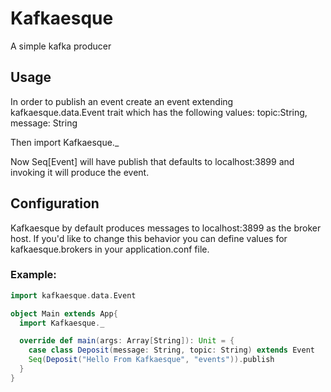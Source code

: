 # Kafkaesque

A simple kafka producer

## Usage

In order to publish an event create an event extending kafkaesque.data.Event trait which has the following values:
topic:String, message: String

Then import Kafkaesque._

Now Seq[Event] will have publish that defaults to localhost:3899
and invoking it will produce the event.

## Configuration
Kafkaesque by default produces messages to localhost:3899 as the broker host. If you'd like to change this behavior you can define values for kafkaesque.brokers in your application.conf file.

### Example:

```scala
import kafkaesque.data.Event

object Main extends App{
  import Kafkaesque._

  override def main(args: Array[String]): Unit = {
    case class Deposit(message: String, topic: String) extends Event
    Seq(Deposit("Hello From Kafkaesque", "events")).publish
  }
}
```
